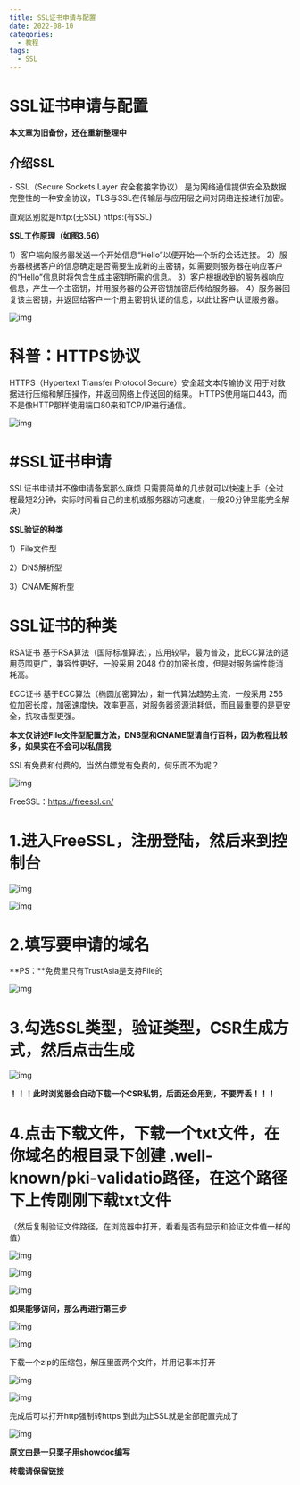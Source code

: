 ```yaml
---
title: SSL证书申请与配置
date: 2022-08-10
categories:
  - 教程
tags:
  - SSL  
---
```


# SSL证书申请与配置

**本文章为旧备份，还在重新整理中**

## 介绍SSL

\- SSL（Secure Sockets Layer 安全套接字协议）
是为网络通信提供安全及数据完整性的一种安全协议，TLS与SSL在传输层与应用层之间对网络连接进行加密。

直观区别就是http:(无SSL) https:(有SSL)

**SSL工作原理（如图3.56）**

1）客户端向服务器发送一个开始信息“Hello”以便开始一个新的会话连接。
2）服务器根据客户的信息确定是否需要生成新的主密钥，如需要则服务器在响应客户的“Hello”信息时将包含生成主密钥所需的信息。
3）客户根据收到的服务器响应信息，产生一个主密钥，并用服务器的公开密钥加密后传给服务器。
4）服务器回复该主密钥，并返回给客户一个用主密钥认证的信息，以此让客户认证服务器。

![img](https://i0.hdslb.com/bfs/article/b1ea7abb1fa476aed91beea14436c11292de2fb8.png@1256w_780h_!web-article-pic.avif)

# 科普：HTTPS协议

HTTPS（Hypertext Transfer Protocol Secure）安全超文本传输协议
用于对数据进行压缩和解压操作，并返回网络上传送回的结果。
HTTPS使用端口443，而不是像HTTP那样使用端口80来和TCP/IP进行通信。

![img](https://i0.hdslb.com/bfs/article/4adb9255ada5b97061e610b682b8636764fe50ed.png@progressive.webp)

# #SSL证书申请

SSL证书申请并不像申请备案那么麻烦
只需要简单的几步就可以快速上手（全过程最短2分钟，实际时间看自己的主机或服务器访问速度，一般20分钟里能完全解决）

**SSL验证的种类**

1）File文件型 

2）DNS解析型

3）CNAME解析型

# SSL证书的种类

RSA证书 基于RSA算法（国际标准算法），应用较早，最为普及，比ECC算法的适用范围更广，兼容性更好，一般采用 2048 位的加密长度，但是对服务端性能消耗高。

ECC证书 基于ECC算法（椭圆加密算法），新一代算法趋势主流，一般采用 256 位加密长度，加密速度快，效率更高，对服务器资源消耗低，而且最重要的是更安全，抗攻击型更强。

**本文仅讲述File文件型配置方法，DNS型和CNAME型请自行百科，因为教程比较多，如果实在不会可以私信我**

SSL有免费和付费的，当然白嫖党有免费的，何乐而不为呢？

![img](https://i0.hdslb.com/bfs/article/4adb9255ada5b97061e610b682b8636764fe50ed.png@progressive.webp)

FreeSSL：https://freessl.cn/

# 1.进入FreeSSL，注册登陆，然后来到控制台

![img](https://i0.hdslb.com/bfs/article/21fa9df17c97a10ca57fedb2b63d80bbdaee75e3.png@1256w_716h_!web-article-pic.avif)

![img](https://i0.hdslb.com/bfs/article/f4eaab80a4869180f14d4e9f0cf2c2557de4b80b.png@1256w_716h_!web-article-pic.avif)

# 2.填写要申请的域名

**PS：**免费里只有TrustAsia是支持File的

![img](https://i0.hdslb.com/bfs/article/447f5f1f10089c4e6659699a21db32936ba39fec.png@1256w_716h_!web-article-pic.avif)

# 3.勾选SSL类型，验证类型，CSR生成方式，然后点击生成

![img](https://i0.hdslb.com/bfs/article/3cc050af88629eb47bc9d7d2554def57e323f5dc.png@1256w_726h_!web-article-pic.avif)

**！！！此时浏览器会自动下载一个CSR私钥，后面还会用到，不要弄丢！！！**

# 4.点击下载文件，下载一个txt文件，在你域名的根目录下创建 .well-known/pki-validatio路径，在这个路径下上传刚刚下载txt文件

（然后复制验证文件路径，在浏览器中打开，看看是否有显示和验证文件值一样的值）

![img](https://i0.hdslb.com/bfs/article/0eac24d83a4145f27f7d354799ecd75460f010f3.png@1256w_726h_!web-article-pic.avif)

![img](https://i0.hdslb.com/bfs/article/73b2936cf3c355d5039a28ed3b9cc41c4cff1910.png@1256w_726h_!web-article-pic.avif)

![img](https://i0.hdslb.com/bfs/article/7a8628f579a2ffb07ddea585bccd51a89cdefa54.png@1256w_804h_!web-article-pic.avif)

**如果能够访问，那么再进行第三步**



![img](https://i0.hdslb.com/bfs/article/024e9c162e6afa970e85187753a746dd9ceb1cb5.png@1256w_726h_!web-article-pic.avif)

![img](https://i0.hdslb.com/bfs/article/091703ee899136dd81db5cbc32f2e0668f3ea7f7.png@1256w_726h_!web-article-pic.avif)

下载一个zip的压缩包，解压里面两个文件，并用记事本打开

![img](https://i0.hdslb.com/bfs/article/ca6c7559ddb0213acf1a73044e9341236e29782a.png@1256w_716h_!web-article-pic.avif)

![img](https://i0.hdslb.com/bfs/article/cdf03465fa19ee7104638fa376b8d834998c978e.png@1256w_726h_!web-article-pic.avif)

完成后可以打开http强制转https
到此为止SSL就是全部配置完成了

![img](https://i0.hdslb.com/bfs/article/4adb9255ada5b97061e610b682b8636764fe50ed.png@progressive.webp)



**原文由是一只栗子用showdoc编写**

**转载请保留链接**

